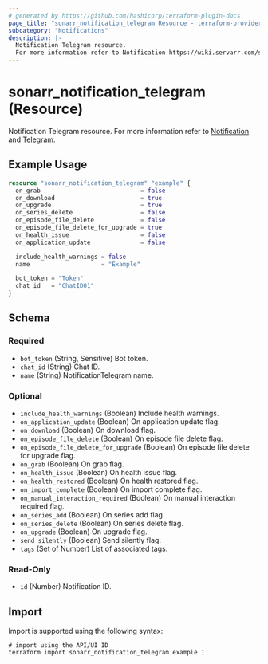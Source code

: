 ```yaml
---
# generated by https://github.com/hashicorp/terraform-plugin-docs
page_title: "sonarr_notification_telegram Resource - terraform-provider-sonarr"
subcategory: "Notifications"
description: |-
  Notification Telegram resource.
  For more information refer to Notification https://wiki.servarr.com/sonarr/settings#connect and Telegram https://wiki.servarr.com/sonarr/supported#telegram.
---
```


# sonarr_notification_telegram (Resource)

<!-- subcategory:Notifications -->
Notification Telegram resource.
For more information refer to [Notification](https://wiki.servarr.com/sonarr/settings#connect) and [Telegram](https://wiki.servarr.com/sonarr/supported#telegram).

## Example Usage

```terraform
resource "sonarr_notification_telegram" "example" {
  on_grab                            = false
  on_download                        = true
  on_upgrade                         = true
  on_series_delete                   = false
  on_episode_file_delete             = false
  on_episode_file_delete_for_upgrade = true
  on_health_issue                    = false
  on_application_update              = false

  include_health_warnings = false
  name                    = "Example"

  bot_token = "Token"
  chat_id   = "ChatID01"
}
```

<!-- schema generated by tfplugindocs -->
## Schema

### Required

- `bot_token` (String, Sensitive) Bot token.
- `chat_id` (String) Chat ID.
- `name` (String) NotificationTelegram name.

### Optional

- `include_health_warnings` (Boolean) Include health warnings.
- `on_application_update` (Boolean) On application update flag.
- `on_download` (Boolean) On download flag.
- `on_episode_file_delete` (Boolean) On episode file delete flag.
- `on_episode_file_delete_for_upgrade` (Boolean) On episode file delete for upgrade flag.
- `on_grab` (Boolean) On grab flag.
- `on_health_issue` (Boolean) On health issue flag.
- `on_health_restored` (Boolean) On health restored flag.
- `on_import_complete` (Boolean) On import complete flag.
- `on_manual_interaction_required` (Boolean) On manual interaction required flag.
- `on_series_add` (Boolean) On series add flag.
- `on_series_delete` (Boolean) On series delete flag.
- `on_upgrade` (Boolean) On upgrade flag.
- `send_silently` (Boolean) Send silently flag.
- `tags` (Set of Number) List of associated tags.

### Read-Only

- `id` (Number) Notification ID.

## Import

Import is supported using the following syntax:

```shell
# import using the API/UI ID
terraform import sonarr_notification_telegram.example 1
```
